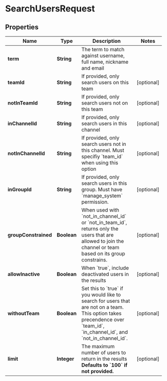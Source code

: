 

# SearchUsersRequest


## Properties

| Name | Type | Description | Notes |
|------------ | ------------- | ------------- | -------------|
|**term** | **String** | The term to match against username, full name, nickname and email |  |
|**teamId** | **String** | If provided, only search users on this team |  [optional] |
|**notInTeamId** | **String** | If provided, only search users not on this team |  [optional] |
|**inChannelId** | **String** | If provided, only search users in this channel |  [optional] |
|**notInChannelId** | **String** | If provided, only search users not in this channel. Must specifiy &#x60;team_id&#x60; when using this option |  [optional] |
|**inGroupId** | **String** | If provided, only search users in this group. Must have &#x60;manage_system&#x60; permission. |  [optional] |
|**groupConstrained** | **Boolean** | When used with &#x60;not_in_channel_id&#x60; or &#x60;not_in_team_id&#x60;, returns only the users that are allowed to join the channel or team based on its group constrains. |  [optional] |
|**allowInactive** | **Boolean** | When &#x60;true&#x60;, include deactivated users in the results |  [optional] |
|**withoutTeam** | **Boolean** | Set this to &#x60;true&#x60; if you would like to search for users that are not on a team. This option takes precendence over &#x60;team_id&#x60;, &#x60;in_channel_id&#x60;, and &#x60;not_in_channel_id&#x60;. |  [optional] |
|**limit** | **Integer** | The maximum number of users to return in the results  __Defaults to &#x60;100&#x60; if not provided.__  |  [optional] |



